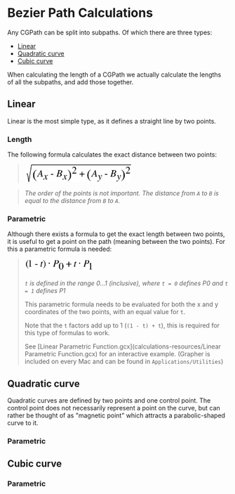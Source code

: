 # Bezier Path Calculations

Any CGPath can be split into subpaths. Of which there are three types:

* [Linear](#Linear)
* [Quadratic curve](#Quadratic-curve)
* [Cubic curve](#Cubic-curve)

When calculating the length of a CGPath we actually calculate the lengths of all the subpaths, and add those together. 

Linear
------

Linear is the most simple type, as it defines a straight line by two points. 

### Length
The following formula calculates the exact distance between two points:

> <img src="calculations-resources/linear-distance.png" height="40" alt="sqrt(pow(a.x-b.x, 2) + pow(a.y-b.y, 2))">

> *The order of the points is not important. The distance from ```A``` to ```B``` is equal to the distance from ```B``` to ```A```.*

### Parametric

Although there exists a formula to get the exact length between two points, it is useful to get a point on the path (meaning between the two points). For this a parametric formula is needed:

> <img src="calculations-resources/linear-parametric.png" height="30" alt="">
> 
> *```t``` is defined in the range 0...1 (inclusive), 
> where ```t = 0``` defines P0 and ```t = 1``` defines P1*
> 
> This parametric formula needs to be evaluated for both the x and y coordinates of the two points, with an equal value for ```t```.
> 
> Note that the ```t``` factors add up to 1 (```(1 - t) + t```), this is required for this type of formulas to work.
> 
> See [Linear Parametric Function.gcx](calculations-resources/Linear Parametric Function.gcx) for an interactive example. (Grapher is included on every Mac and can be found in ```Applications/Utilities```)


Quadratic curve
---------------
Quadratic curves are defined by two points and one control point. The control point does not necessarily  represent a point on the curve, but can rather be thought of as "magnetic point" which attracts a parabolic-shaped curve to it.

### Parametric


Cubic curve
-----------

### Parametric
